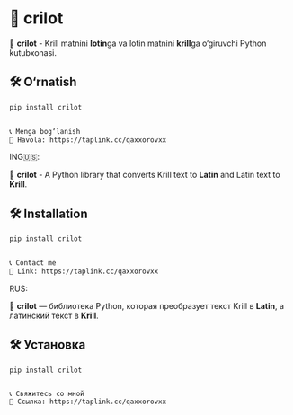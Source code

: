 # 🔄 crilot

🚀 **crilot** - Krill matnini **lotin**ga va lotin matnini **krill**ga o‘giruvchi Python kutubxonasi.  

## 🛠 O‘rnatish  
```bash
pip install crilot


📞 Menga bog‘lanish
🔗 Havola: https://taplink.cc/qaxxorovxx


```

ING🇺🇸:


🚀 **crilot** - A Python library that converts Krill text to **Latin** and Latin text to **Krill**.  

## 🛠 Installation  
```bash
pip install crilot


📞 Contact me
🔗 Link: https://taplink.cc/qaxxorovxx


```

RUS:


🚀 **crilot** — библиотека Python, которая преобразует текст Krill в **Latin**, а латинский текст в **Krill**.  

## 🛠 Установка  
``` баш
pip install crilot


📞 Свяжитесь со мной
🔗 Ссылка: https://taplink.cc/qaxxorovxx

```